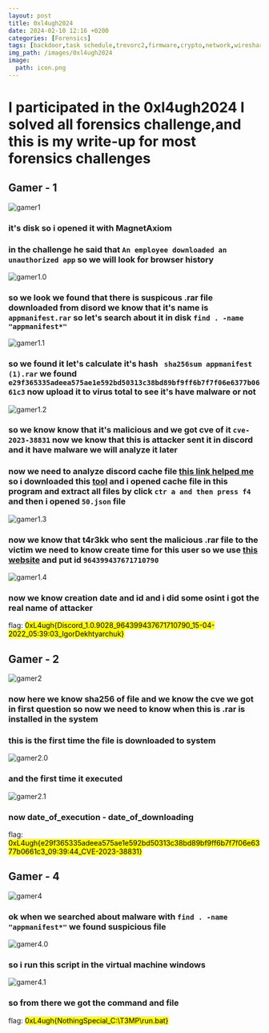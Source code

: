 ```yaml
---
layout: post
title: 0xl4ugh2024
date: 2024-02-10 12:16 +0200
categories: [Forensics]
tags: [backdoor,task schedule,trevorc2,firmware,crypto,network,wireshark,pdf,unredacted]
img_path: /images/0xl4ugh2024
image:
  path: icon.png
---
```

# I participated in the 0xl4ugh2024 I solved all forensics challenge,and this is my write-up for most forensics challenges
## Gamer - 1
![gamer1](gamer1.png)

### it's disk so i opened it with MagnetAxiom 
### in the challenge he said that ```An employee downloaded an unauthorized app``` so we will look for browser history 
![gamer1.0](gamer1.0.png)

### so we look we found that there is suspicous .rar file downloaded from disord we know that it's name is ```appmanifest.rar``` so let's search about it in disk ```find . -name "appmanifest*"``` 
![gamer1.1](gamer1.1.png)

### so we found it let's calculate it's hash  ``` sha256sum appmanifest (1).rar``` we found ```e29f365335adeea575ae1e592bd50313c38bd89bf9ff6b7f7f06e6377b0661c3``` now upload it to virus total to see it's have malware or not 
![gamer1.2](gamer1.2.png) 

### so we know know that it's malicious and we got cve of it ```cve-2023-38831``` now we know that this is attacker sent it in discord and it have malware we will analyze it later
### now we need to analyze discord cache file [this link helped me](https://abrignoni.blogspot.com/2018/03/finding-discord-app-chats-in-windows.html) so i downloaded this [tool](https://www.nirsoft.net/utils/chrome_cache_view.html) and i opened cache file in this program and extract all files by click ```ctr a and then press f4```  and then i opened ```50.json``` file 
![gamer1.3](gamer1.3.png)

### now we know that t4r3kk who sent the malicious .rar file to the victim we need to know create time for this user so we use [this website](https://discord.id/) and put id  ```964399437671710790``` 
![gamer1.4](gamer1.4.png)

### now we know creation date and id and i did some osint i got the real name of attacker 
flag: <mark>0xL4ugh{Discord_1.0.9028_964399437671710790_15-04-2022_05:39:03_IgorDekhtyarchuk}</mark>

## Gamer - 2
![gamer2](gamer2.png)

### now here we know sha256 of file and we know the cve we got in first question so now we need to know when this is .rar is installed in the system 
### this is the first time the file is downloaded to system
![gamer2.0](gamer2.0.png)

### and the first time it executed 
![gamer2.1](gamer2.1.png)

### now date_of_execution - date_of_downloading 
flag: <mark>0xL4ugh{e29f365335adeea575ae1e592bd50313c38bd89bf9ff6b7f7f06e6377b0661c3_09:39:44_CVE-2023-38831}</mark>

## Gamer - 4
![gamer4](gamer4.png)

### ok when we searched about malware with ```find . -name "appmanifest*"``` we found suspicious file 
![gamer4.0](gamer4.0.png)

### so i run this script in the virtual machine windows 
![gamer4.1](gamer4.1.png)

### so from there we got the command and file 
flag: <mark>0xL4ugh{NothingSpecial_C:\T3MP\run.bat}</mark>